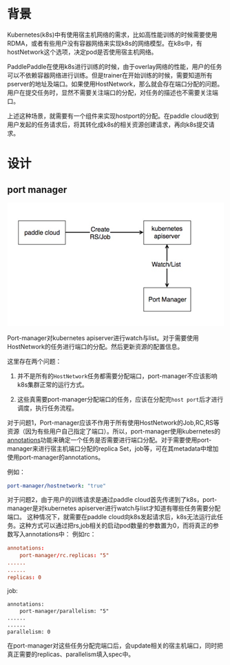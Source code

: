 # 背景

Kubernetes(k8s)中有使用宿主机网络的需求，比如高性能训练的时候需要使用RDMA，或者有些用户没有容器网络来实现k8s的网络模型。在k8s中，有hostNetwork这个选项，决定pod是否使用宿主机网络。

PaddlePaddle在使用k8s进行训练的时候，由于overlay网络的性能，用户的任务可以不依赖容器网络进行训练。但是trainer在开始训练的时候，需要知道所有pserver的地址及端口。如果使用HostNetwork，那么就会存在端口分配的问题。用户在提交任务时，显然不需要关注端口的分配，对任务的描述也不需要关注端口。

上述这种场景，就需要有一个组件来实现hostport的分配。在paddle cloud收到用户发起的任务请求后，将其转化成k8s的相关资源创建请求，再向k8s提交请求。 

# 设计

## port manager

![](portmanager.jpg)

Port-manager对kubernetes apiserver进行watch与list。对于需要使用HostNetwork的任务进行端口的分配。然后更新资源的配置信息。

这里存在两个问题：

1. 并不是所有的`HostNetwork`任务都需要分配端口，port-manager不应该影响k8s集群正常的运行方式。

1. 这些真需要port-manager分配端口的任务，应该在分配完`host port`后才进行调度，执行任务流程。
    
    
对于问题1，Port-manager应该不作用于所有使用HostNetwork的Job,RC,RS等资源（因为有些用户自己指定了端口）。所以，port-manager使用kubernetes的[annotations](https://kubernetes.io/docs/concepts/overview/working-with-objects/annotations/)功能来确定一个任务是否需要进行端口分配。对于需要使用port-manager来进行宿主机端口分配的replica Set，job等，可在其metadata中增加使用port-manager的annotations。

例如：

```yaml
port-manager/hostnetwork: "true"
```


对于问题2，由于用户的训练请求是通过paddle cloud首先传递到了k8s，port-manager是对kubernetes apiserver进行watch与list才知道有哪些任务需要分配端口。
这种情况下，就需要在paddle cloud向k8s发起请求后，k8s无法运行此任务。这种方式可以通过把rs,job相关的启动pod数量的参数置为0，而将真正的参数写入annotations中：
例如rc：

```rc
annotations:
    port-manager/rc.replicas: "5"    
......
......
replicas: 0
```

job:

```
annotations:
    port-manager/parallelism: "5"    
......
......
parallelism: 0
```

在port-manager对这些任务分配完端口后，会update相关的宿主机端口，同时把真正需要的replicas、parallelism填入spec中。





